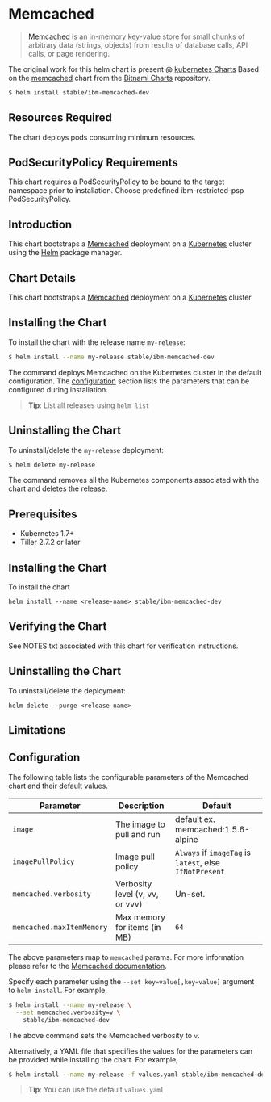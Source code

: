 # Memcached

> [Memcached](https://memcached.org/) is an in-memory key-value store for small chunks of arbitrary data (strings, objects) from results of database calls, API calls, or page rendering.

The original work for this helm chart is present @ [kubernetes Charts](https://github.com/kubernetes/charts/tree/master/stable/memcached) Based on the [memcached](https://github.com/bitnami/charts/tree/master/incubator/memcached) chart from the [Bitnami Charts](https://github.com/bitnami/charts) repository.

```bash
$ helm install stable/ibm-memcached-dev
```
## Resources Required
The chart deploys pods consuming minimum resources. 

## PodSecurityPolicy Requirements
This chart requires a PodSecurityPolicy to be bound to the target namespace prior to installation. Choose predefined ibm-restricted-psp PodSecurityPolicy.

## Introduction

This chart bootstraps a [Memcached](https://hub.docker.com/_/memcached/) deployment on a [Kubernetes](http://kubernetes.io) cluster using the [Helm](https://helm.sh) package manager.

## Chart Details
This chart bootstraps a [Memcached](https://hub.docker.com/_/memcached/) deployment on a [Kubernetes](http://kubernetes.io) cluster

## Installing the Chart

To install the chart with the release name `my-release`:

```bash
$ helm install --name my-release stable/ibm-memcached-dev
```

The command deploys Memcached on the Kubernetes cluster in the default configuration. The [configuration](#configuration) section lists the parameters that can be configured during installation.

> **Tip**: List all releases using `helm list`

## Uninstalling the Chart

To uninstall/delete the `my-release` deployment:

```bash
$ helm delete my-release
```

The command removes all the Kubernetes components associated with the chart and deletes the release.
## Prerequisites

- Kubernetes 1.7+ 
- Tiller 2.7.2 or later

## Installing the Chart

To install the chart

```shell
helm install --name <release-name> stable/ibm-memcached-dev
```
## Verifying the Chart

See NOTES.txt associated with this chart for verification instructions.

## Uninstalling the Chart

To uninstall/delete the deployment:

```shell
helm delete --purge <release-name>
```

## Limitations

## Configuration

The following table lists the configurable parameters of the Memcached chart and their default values.

|      Parameter            |          Description            |                         Default                         |
|---------------------------|---------------------------------|---------------------------------------------------------|
| `image`                   | The image to pull and run       | default ex. memcached:1.5.6-alpine                      |
| `imagePullPolicy`         | Image pull policy               | `Always` if `imageTag` is `latest`, else `IfNotPresent` |
| `memcached.verbosity`     | Verbosity level (v, vv, or vvv) | Un-set.                                                 |
| `memcached.maxItemMemory` | Max memory for items (in MB)    | `64`                                                    |

The above parameters map to `memcached` params. For more information please refer to the [Memcached documentation](https://github.com/memcached/memcached/wiki/ConfiguringServer).

Specify each parameter using the `--set key=value[,key=value]` argument to `helm install`. For example,

```bash
$ helm install --name my-release \
  --set memcached.verbosity=v \
    stable/ibm-memcached-dev
```

The above command sets the Memcached verbosity to `v`.

Alternatively, a YAML file that specifies the values for the parameters can be provided while installing the chart. For example,

```bash
$ helm install --name my-release -f values.yaml stable/ibm-memcached-dev
```

> **Tip**: You can use the default `values.yaml`
